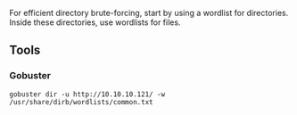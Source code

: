 

For efficient directory brute-forcing, start by using a wordlist for directories. Inside these directories, use wordlists for files.

## Tools
### Gobuster
`gobuster dir -u http://10.10.10.121/ -w /usr/share/dirb/wordlists/common.txt`


